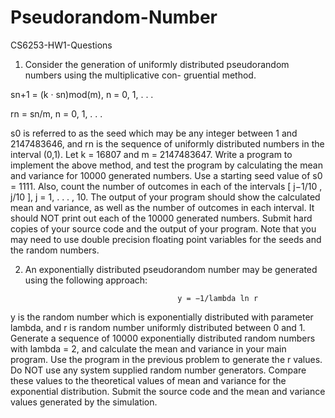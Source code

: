 Pseudorandom-Number
===================

CS6253-HW1-Questions

1. Consider the generation of uniformly distributed pseudorandom numbers using the multiplicative con-
gruential method.

sn+1 = (k · sn)mod(m), n = 0, 1, . . .

rn = sn/m, n = 0, 1, . . .

s0 is referred to as the seed which may be any integer between 1 and 2147483646, and rn is the sequence
of uniformly distributed numbers in the interval (0,1). Let k = 16807 and m = 2147483647. Write a
program to implement the above method, and test the program by calculating the mean and variance
for 10000 generated numbers. Use a starting seed value of s0 = 1111. Also, count the number of
outcomes in each of the intervals [ j−1/10 , j/10 ], j = 1, . . . , 10. The output of your program should show the
calculated mean and variance, as well as the number of outcomes in each interval. It should NOT print
out each of the 10000 generated numbers. Submit hard copies of your source code and the output of
your program. Note that you may need to use double precision floating point variables for the seeds
and the random numbers.




2. An exponentially distributed pseudorandom number may be generated using the following approach:

                                         y = −1/lambda ln r
                                         
y is the random number which is exponentially distributed with parameter lambda, and r is random number
uniformly distributed between 0 and 1. Generate a sequence of 10000 exponentially distributed random
numbers with lambda = 2, and calculate the mean and variance in your main program. Use the program
in the previous problem to generate the r values. Do NOT use any system supplied random number
generators. Compare these values to the theoretical values of mean and variance for the exponential
distribution. Submit the source code and the mean and variance values generated by the simulation.
